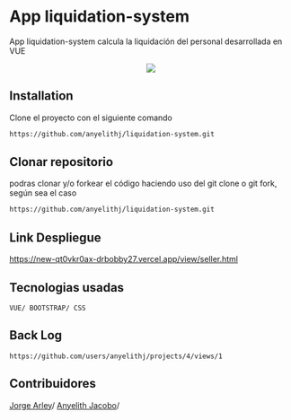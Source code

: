 # App liquidation-system

App liquidation-system calcula la liquidación del personal desarrollada en VUE
<div align="center">
  <img src="https://img.icons8.com/fluency/96/000000/withdrawal.png"/>
</div>

## Installation
Clone el proyecto con el siguiente comando

```bash
https://github.com/anyelithj/liquidation-system.git
```
## Clonar repositorio
podras clonar y/o forkear el código haciendo uso del git clone o git fork, según sea el caso

```bash
https://github.com/anyelithj/liquidation-system.git
```

## Link Despliegue
https://new-qt0vkr0ax-drbobby27.vercel.app/view/seller.html

## Tecnologias usadas
`VUE/ BOOTSTRAP/ CSS`

## Back Log
`https://github.com/users/anyelithj/projects/4/views/1`


## Contribuidores
[Jorge Arley](https://github.com/drbobby27)/
[Anyelith Jacobo](https://github.com/anyelithj)/

